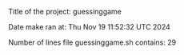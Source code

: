 Title of the project: guessinggame

Date make ran at: Thu Nov 19 11:52:32 UTC 2024

Number of lines file guessinggame.sh contains: 29
